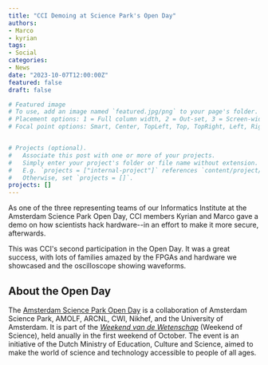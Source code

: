 ```yaml
---
title: "CCI Demoing at Science Park's Open Day"
authors:
- Marco
- kyrian
tags:
- Social
categories:
- News
date: "2023-10-07T12:00:00Z"
featured: false
draft: false

# Featured image
# To use, add an image named `featured.jpg/png` to your page's folder.
# Placement options: 1 = Full column width, 2 = Out-set, 3 = Screen-width
# Focal point options: Smart, Center, TopLeft, Top, TopRight, Left, Right, BottomLeft, Bottom, BottomRight


# Projects (optional).
#   Associate this post with one or more of your projects.
#   Simply enter your project's folder or file name without extension.
#   E.g. `projects = ["internal-project"]` references `content/project/deep-learning/index.md`.
#   Otherwise, set `projects = []`.
projects: []
---
```


As one of the three representing teams of our Informatics Institute at the Amsterdam
Science Park Open Day, CCI members Kyrian and Marco gave a demo on how scientists
hack hardware--in an effort to make it more secure, afterwards.

<!--more-->

This was CCI's second participation in the Open Day. It was a great success, with
lots of families amazed by the FPGAs and hardware we showcased and the oscilloscope
showing waveforms.

## About the Open Day
The [Amsterdam Science Park Open Day](https://opendagamsterdamsciencepark.nl/)
is a collaboration of Amsterdam Science Park, AMOLF, ARCNL, CWI, Nikhef, and the
University of Amsterdam. It is part of the [*Weekend van de Wetenschap*](https://www.weekendvandewetenschap.nl/)
(Weekend of Science), held anually in the first weekend of October. The event is
an initiative of the Dutch Ministry of Education, Culture and Science, aimed to
make the world of science and technology accessible to people of all ages.
